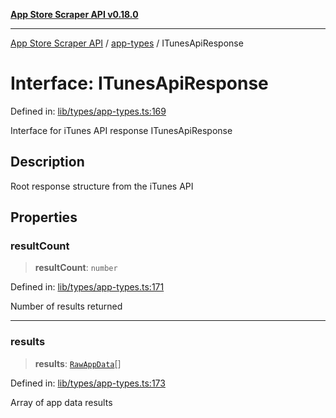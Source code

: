 [**App Store Scraper API v0.18.0**](../../README.md)

***

[App Store Scraper API](../../modules.md) / [app-types](../README.md) / ITunesApiResponse

# Interface: ITunesApiResponse

Defined in: [lib/types/app-types.ts:169](https://github.com/facundoolano/app-store-scraper/blob/7e1baf8350e9d5936df88e03bdbb2e2ecea26d48/lib/types/app-types.ts#L169)

Interface for iTunes API response
 ITunesApiResponse

## Description

Root response structure from the iTunes API

## Properties

### resultCount

> **resultCount**: `number`

Defined in: [lib/types/app-types.ts:171](https://github.com/facundoolano/app-store-scraper/blob/7e1baf8350e9d5936df88e03bdbb2e2ecea26d48/lib/types/app-types.ts#L171)

Number of results returned

***

### results

> **results**: [`RawAppData`](RawAppData.md)[]

Defined in: [lib/types/app-types.ts:173](https://github.com/facundoolano/app-store-scraper/blob/7e1baf8350e9d5936df88e03bdbb2e2ecea26d48/lib/types/app-types.ts#L173)

Array of app data results

